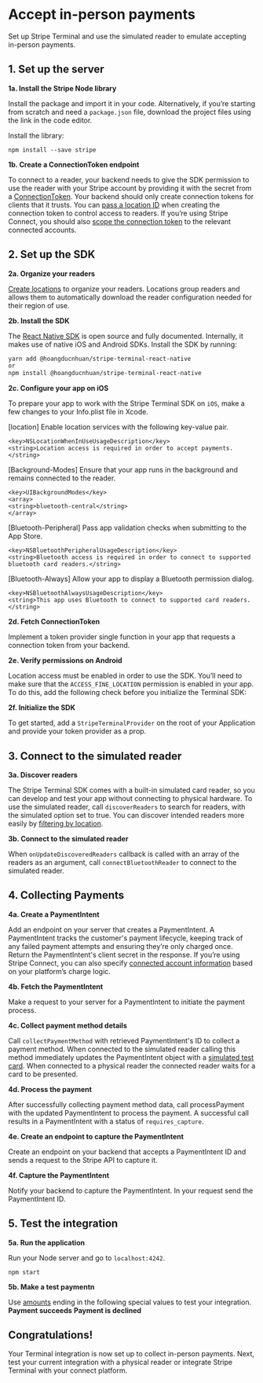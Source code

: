 # Accept in-person payments

Set up Stripe Terminal and use the simulated reader to emulate accepting in-person payments.

## 1. Set up the server

**1a. Install the Stripe Node library**

Install the package and import it in your code. Alternatively,
if you’re starting from scratch and need a `package.json` file,
download the project files using the link in the code editor.

Install the library:

```
npm install --save stripe
```

**1b. Create a ConnectionToken endpoint**

To connect to a reader, your backend needs to give the SDK permission to use the reader with your Stripe account by providing it with the secret from a [ConnectionToken](https://stripe.com/docs/api/terminal/connection_tokens). Your backend should only create connection tokens for clients that it trusts. You can [pass a location ID](https://stripe.com/docs/terminal/fleet/locations#direct-connection-tokens) when creating the connection token to control access to readers. If you’re using Stripe Connect, you should also [scope the connection token](https://stripe.com/docs/terminal/features/connect) to the relevant connected accounts.

## 2. Set up the SDK

**2a. Organize your readers**

[Create locations](https://stripe.com/docs/terminal/fleet/locations) to organize your readers. Locations group readers and allows them to automatically download the reader configuration needed for their region of use.

**2b. Install the SDK**

The [React Native SDK](https://github.com/stripe/stripe-terminal-react-native) is open source and fully documented. Internally, it makes use of native iOS and Android SDKs. Install the SDK by running:

```sh
yarn add @hoangducnhuan/stripe-terminal-react-native
or
npm install @hoangducnhuan/stripe-terminal-react-native
```

**2c. Configure your app on iOS**

To prepare your app to work with the Stripe Terminal SDK on `iOS`, make a few changes to your Info.plist file in Xcode.

[location]
Enable location services with the following key-value pair.

```
<key>NSLocationWhenInUseUsageDescription</key>
<string>Location access is required in order to accept payments.</string>
```

[Background-Modes]
Ensure that your app runs in the background and remains connected to the reader.

```
<key>UIBackgroundModes</key>
<array>
<string>bluetooth-central</string>
</array>
```

[Bluetooth-Peripheral]
Pass app validation checks when submitting to the App Store.

```
<key>NSBluetoothPeripheralUsageDescription</key>
<string>Bluetooth access is required in order to connect to supported bluetooth card readers.</string>
```

[Bluetooth-Always]
Allow your app to display a Bluetooth permission dialog.

```
<key>NSBluetoothAlwaysUsageDescription</key>
<string>This app uses Bluetooth to connect to supported card readers.</string>
```

**2d. Fetch ConnectionToken**

Implement a token provider single function in your app that requests a connection token from your backend.

**2e. Verify permissions on Android**

Location access must be enabled in order to use the SDK. You’ll need to make sure that the `ACCESS_FINE_LOCATION` permission is enabled in your app. To do this, add the following check before you initialize the Terminal SDK:

**2f. Initialize the SDK**

To get started, add a `StripeTerminalProvider` on the root of your Application and provide your token provider as a prop.

## 3. Connect to the simulated reader

**3a. Discover readers**

The Stripe Terminal SDK comes with a built-in simulated card reader, so you can develop and test your app without connecting to physical hardware. To use the simulated reader, call `discoverReaders` to search for readers, with the simulated option set to true. You can discover intended readers more easily by [filtering by location](https://stripe.com/docs/terminal/fleet/locations#internet-reader-discovery).

**3b. Connect to the simulated reader**

When `onUpdateDiscoveredReaders` callback is called with an array of the readers as an argument, call `connectBluetoothReader` to connect to the simulated reader.

## 4. Collecting Payments

**4a. Create a PaymentIntent**

Add an endpoint on your server that creates a PaymentIntent. A PaymentIntent tracks the customer's payment lifecycle, keeping track of any failed payment attempts and ensuring they’re only charged once. Return the PaymentIntent's client secret in the response. If you’re using Stripe Connect, you can also specify [connected account information](https://stripe.com/docs/terminal/features/connect) based on your platform’s charge logic.

**4b. Fetch the PaymentIntent**

Make a request to your server for a PaymentIntent to initiate the payment process.

**4c. Collect payment method details**

Call `collectPaymentMethod` with retrieved PaymentIntent's ID to collect a payment method. When connected to the simulated reader calling this method immediately updates the PaymentIntent object with a [simulated test card](https://stripe.com/docs/terminal/references/testing#simulated-test-cards). When connected to a physical reader the connected reader waits for a card to be presented.

**4d. Process the payment**

After successfully collecting payment method data, call processPayment with the updated PaymentIntent to process the payment. A successful call results in a PaymentIntent with a status of `requires_capture`.

**4e. Create an endpoint to capture the PaymentIntent**

Create an endpoint on your backend that accepts a PaymentIntent ID and sends a request to the Stripe API to capture it.

**4f. Capture the PaymentIntent**

Notify your backend to capture the PaymentIntent. In your request send the PaymentIntent ID.

## 5. Test the integration

**5a. Run the application**

Run your Node server and go to `localhost:4242`.

```
npm start
```

**5b. Make a test paymentn**

Use [amounts](https://stripe.com/docs/terminal/references/testing#physical-test-card) ending in the following special values to test your integration.
**Payment succeeds**
**Payment is declined**

## Congratulations!

Your Terminal integration is now set up to collect in-person payments. Next, test your current integration with a physical reader or integrate Stripe Terminal with your connect platform.
